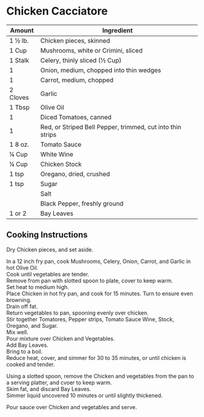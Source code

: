 # Chicken Cacciatore  
  
|Amount|Ingredient|  
|----|----|  
1 ½ lb. | Chicken pieces, skinned  
1 Cup | Mushrooms, white or Crimini, sliced  
1 Stalk | Celery, thinly sliced (½ Cup)  
1 | Onion, medium, chopped into thin wedges  
1 | Carrot, medium, chopped   
2 Cloves | Garlic  
1 Tbsp | Olive Oil  
1 | Diced Tomatoes, canned
1 | Red, or Striped Bell Pepper, trimmed, cut into thin strips  
1 8 oz. | Tomato Sauce  
¼ Cup | White Wine   
¼ Cup | Chicken Stock  
1 tsp | Oregano, dried, crushed  
1 tsp | Sugar  
|| Salt  
|| Black Pepper, freshly ground  
1 or 2 | Bay Leaves  
  
## Cooking Instructions  
  
Dry Chicken pieces, and set aside.  
  
In a 12 inch fry pan, cook Mushrooms, Celery, Onion, Carrot, and Garlic in hot Olive Oil.  
Cook until vegetables are tender.  
Remove from pan with slotted spoon to plate, cover to keep warm.  
Set heat to medium high.  
Place Chicken in hot fry pan, and cook for 15 minutes.  Turn to ensure even browning.  
Drain off fat.  
Return vegetables to pan, spooning evenly over chicken.  
Stir together Tomatores, Pepper strips, Tomato Sauce Wine, Stock, Oregano, and Sugar.  
Mix well.  
Pour mixture over Chicken and Vegetables.  
Add Bay Leaves.  
Bring to a boil.  
Reduce heat, cover, and simmer for 30 to 35 minutes, or until chicken is cooked and tender.  
  
Using a slotted spoon, remove the Chicken and vegetables from the pan to a serving platter, and cvoer to keep warm.  
Skim fat, and discard Bay Leaves.  
Simmer liquid uncovered 10 minutes or until slightly thickened.  
  
Pour sauce over Chicken and vegetables and serve.  
  
  
  
  